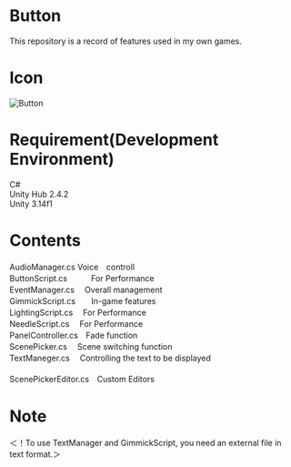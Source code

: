 # Button
This repository is a record of features used in my own games.

# Icon
![Button](https://user-images.githubusercontent.com/47513102/110200886-6b4e6180-7ea3-11eb-9603-ef8d88a2a6ff.png)

# Requirement(Development Environment)
C# <br>
Unity Hub 2.4.2 <br>
Unity     3.14f1 <br>

# Contents
AudioManager.cs     Voice　controll <br>
ButtonScript.cs　　　For Performance <br>
EventManager.cs　   Overall management <br>
GimmickScript.cs　　In-game features <br>
LightingScript.cs　 For Performance <br>
NeedleScript.cs　   For Performance <br>
PanelController.cs　Fade function <br>
ScenePicker.cs　    Scene switching function <br>
TextManeger.cs　    Controlling the text to be displayed <br>
 <br>
ScenePickerEditor.cs　Custom Editors <br>

# Note
＜！To use TextManager and GimmickScript, you need an external file in text format.＞

